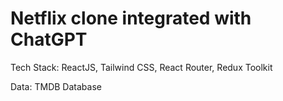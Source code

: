 # Netflix clone integrated with ChatGPT

Tech Stack: ReactJS, Tailwind CSS, React Router, Redux Toolkit

Data: TMDB Database
